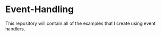 # Event-Handling
This repository will contain all of the examples that I create using event handlers.
